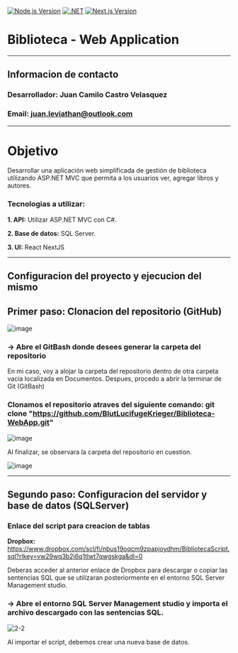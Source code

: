 
[![Node.js Version](https://img.shields.io/badge/Node.js-18.17.0-brightgreen)](https://nodejs.org/)
[![.NET](https://img.shields.io/badge/.NET-C%23-blue)](https://dotnet.microsoft.com/)
[![Next.js Version](https://img.shields.io/badge/Next.js-14.1.0-blueviolet)](https://nextjs.org/)


# Biblioteca - Web Application
_____________________________________
## Informacion de contacto
### Desarrollador: Juan Camilo Castro Velasquez
### Email: juan.leviathan@outlook.com
_____________________________________

# Objetivo

Desarrollar una aplicación web simplificada de gestión de biblioteca utilizando ASP.NET MVC que permita a los usuarios ver, agregar libros y autores.

### Tecnologias a utilizar:
  **1. API:** Utilizar ASP.NET MVC con C#.
  
  **2. Base de datos:** SQL Server.
  
  **3. UI:** React NextJS 
_____________________________________
## Configuracion del proyecto y ejecucion del mismo

## Primer paso: Clonacion del repositorio (GitHub)

![image](https://github.com/BlutLucifugeKrieger/Biblioteca-WebApp/assets/130005378/36f3f0b6-d8e6-4990-9465-4af0298e4dee)

### -> Abre el GitBash donde desees generar la carpeta del repositorio

En mi caso, voy a alojar la carpeta del repositorio dentro de otra carpeta vacia localizada en Documentos.
Despues, procedo a abrir la terminar de Git (GitBash)

### Clonamos el repositorio atraves del siguiente comando: git clone "https://github.com/BlutLucifugeKrieger/Biblioteca-WebApp.git"


![image](https://github.com/BlutLucifugeKrieger/Biblioteca-WebApp/assets/130005378/2a6a7452-7189-4a0b-a175-44aed4eeda9c)

Al finalizar, se observara la carpeta del repositorio en cuestion.

![image](https://github.com/BlutLucifugeKrieger/Biblioteca-WebApp/assets/130005378/8ba34ee0-e723-42db-a57e-99c120fbe1d3)

____________________________________________________________________


## Segundo paso: Configuracion del servidor y base de datos (SQLServer)

### Enlace del script para creacion de tablas
  **Dropbox:** https://www.dropbox.com/scl/fi/nbus19oqcm9zpapjoydhm/BibliotecaScript.sql?rlkey=vw29wq3b2j6q1tlwt7qwgskga&dl=0 
  
Deberas acceder al anterior enlace de Dropbox para descargar o copiar las sentencias SQL que se utilizaran 
posteriormente en el entorno SQL Server Management studio.

### -> Abre el entorno SQL Server Management studio y importa el archivo descargado con las sentencias SQL.

![2-2](https://github.com/BlutLucifugeKrieger/Biblioteca-WebApp/assets/130005378/3e2a1eff-03f5-4a8a-95b2-1aceb9fd7249)

Al importar el script, debemos crear una nueva base de datos.
